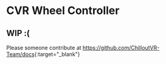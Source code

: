 # CVR Wheel Controller <div class="whitelisted" data-list="PW"></div>

## WIP :(

Please someone contribute at <https://github.com/ChilloutVR-Team/docs>{:target="_blank"}
